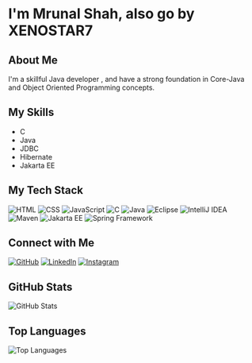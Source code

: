 # I'm Mrunal Shah, also go by XENOSTAR7

## About Me
I'm a skillful Java developer , and have a strong foundation in Core-Java and Object Oriented Programming concepts.

## My Skills
- C
- Java
- JDBC
- Hibernate
- Jakarta EE



## My Tech Stack
![HTML](https://img.shields.io/badge/HTML5-E34F26?style=for-the-badge&logo=html5&logoColor=white)
![CSS](https://img.shields.io/badge/CSS3-1572B6?style=for-the-badge&logo=css3&logoColor=white)
![JavaScript](https://img.shields.io/badge/JavaScript-F7DF1E?style=for-the-badge&logo=javascript&logoColor=black)
![C](https://img.shields.io/badge/C-00599C?style=for-the-badge&logo=c&logoColor=white)
![Java](https://img.shields.io/badge/Java-ED8B00?style=for-the-badge&logo=java&logoColor=white)
![Eclipse](https://img.shields.io/badge/Eclipse-2C2255?style=for-the-badge&logo=eclipse&logoColor=white)
![IntelliJ IDEA](https://img.shields.io/badge/IntelliJ-000000?style=for-the-badge&logo=intellij%20idea&logoColor=white)
![Maven](https://img.shields.io/badge/Apache_Maven-C71A36?style=for-the-badge&logo=apache%20maven&logoColor=white)
![Jakarta EE](https://img.shields.io/badge/JakartaEE-007396?style=for-the-badge&logo=jakarta%20ee&logoColor=white)
![Spring Framework](https://img.shields.io/badge/Spring-6DB33F?style=for-the-badge&logo=spring&logoColor=white)



## Connect with Me
[![GitHub](https://img.shields.io/badge/GitHub-100000?style=for-the-badge&logo=github&logoColor=white)](https://github.com/yourusername)
[![LinkedIn](https://img.shields.io/badge/LinkedIn-0077B5?style=for-the-badge&logo=linkedin&logoColor=white)](https://www.linkedin.com/in/yourprofile)
[![Instagram](https://img.shields.io/badge/Instagram-E4405F?style=for-the-badge&logo=instagram&logoColor=white)](https://www.instagram.com/yourusername)


## GitHub Stats
![GitHub Stats](https://github-readme-stats.vercel.app/api?username=Mrunal-Shah7&show_icons=true&theme=radical)

## Top Languages
![Top Languages](https://github-readme-stats.vercel.app/api/top-langs/?username=Mrunal-Shah7&layout=compact&theme=radical)
